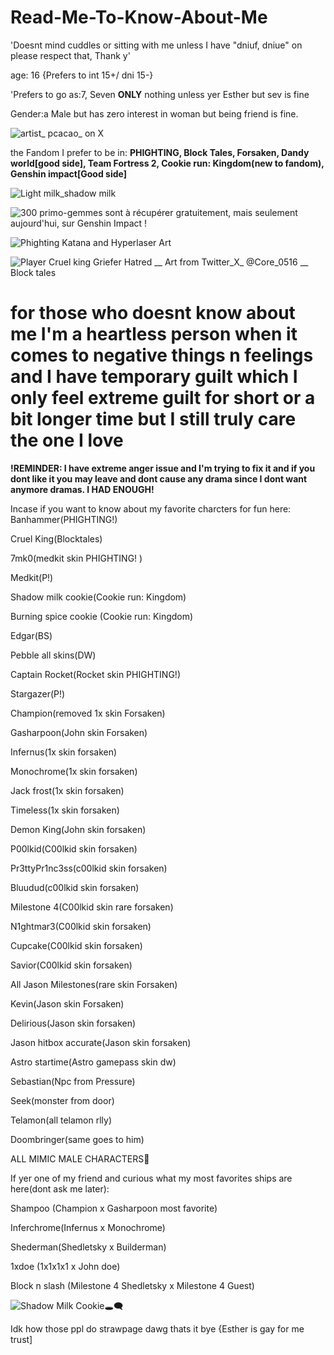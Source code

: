 # Read-Me-To-Know-About-Me
'Doesnt mind cuddles or sitting with me unless I have "dniuf, dniue" on please respect that, Thank y'

age: 16 {Prefers to int 15+/ dni 15-}

'Prefers to go as:7, Seven **ONLY** nothing unless yer Esther but sev is fine

Gender:a Male but has zero interest in woman but being friend is fine.

![artist_ pcacao_ on X](https://github.com/user-attachments/assets/4a7e4898-8225-446f-918d-38305c907222)

the Fandom I prefer to be in:
**PHIGHTING, Block Tales, Forsaken, Dandy world[good side], Team Fortress 2, Cookie run: Kingdom(new to fandom), Genshin impact[Good side]**

![Light milk_shadow milk](https://github.com/user-attachments/assets/e3bbbceb-c916-4579-9e9a-0c0b73aa810a)

![300 primo-gemmes sont à récupérer gratuitement, mais seulement aujourd'hui, sur Genshin Impact !](https://github.com/user-attachments/assets/f1bbc981-f1c1-4733-afbf-abbfc4b89c21)

![Phighting Katana and Hyperlaser Art](https://github.com/user-attachments/assets/51d2ca2f-c3b7-4101-acd7-85a4f0d765bc)

![Player   Cruel king   Griefer   Hatred __ Art from Twitter_X_ @Core_0516 __ Block tales](https://github.com/user-attachments/assets/3f74ba59-c2a8-40e8-a9d0-0cfa0bfdf570)

# for those who doesnt know about me I'm a heartless person when it comes to negative things n feelings and I have temporary guilt which I only feel extreme guilt for short or a bit longer time but I still truly care the one I love
**!REMINDER: I have extreme anger issue and I'm trying to fix it and if you dont like it you may leave and dont cause any drama since I dont want anymore dramas. I HAD ENOUGH!**

Incase if you want to know about my favorite charcters for fun here:
Banhammer(PHIGHTING!) 

Cruel King(Blocktales) 

7mk0(medkit skin PHIGHTING! ) 

Medkit(P!) 

Shadow milk cookie(Cookie run: Kingdom) 

Burning spice cookie (Cookie run: Kingdom) 

Edgar(BS) 

Pebble all skins(DW) 

Captain Rocket(Rocket skin PHIGHTING!)

Stargazer(P!) 

Champion(removed 1x skin Forsaken) 

Gasharpoon(John skin Forsaken) 

Infernus(1x skin forsaken)

Monochrome(1x skin forsaken) 

Jack frost(1x skin forsaken) 

Timeless(1x skin forsaken)

Demon King(John skin forsaken) 

P00lkid(C00lkid skin forsaken) 

Pr3ttyPr1nc3ss(c00lkid skin forsaken) 

Bluudud(c00lkid skin forsaken) 

Milestone 4(C00lkid skin rare forsaken) 

N1ghtmar3(C00lkid skin forsaken) 

Cupcake(C00lkid skin forsaken) 

Savior(C00lkid skin forsaken) 

All Jason Milestones(rare skin Forsaken) 

Kevin(Jason skin Forsaken) 

Delirious(Jason skin forsaken) 

Jason hitbox accurate(Jason skin forsaken)

Astro startime(Astro gamepass skin dw) 

Sebastian(Npc from Pressure) 

Seek(monster from door)

Telamon(all telamon rlly) 

Doombringer(same goes to him) 

ALL MIMIC MALE CHARACTERS🙏

If yer one of my friend and curious what my most favorites ships are here(dont ask me later):

Shampoo (Champion x Gasharpoon most favorite) 

Inferchrome(Infernus x Monochrome) 

Shederman(Shedletsky x Builderman) 

1xdoe (1x1x1x1 x John doe) 

Block n slash (Milestone 4 Shedletsky x Milestone 4 Guest)

![Shadow Milk Cookie🕳🗨](https://github.com/user-attachments/assets/cd8d3040-1697-4252-be46-4303e98c6875)

Idk how those ppl do strawpage dawg
thats it bye
{Esther is gay for me trust]
